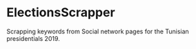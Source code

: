 # ElectionsScrapper
Scrapping keywords from Social network pages for the Tunisian presidentials 2019.

